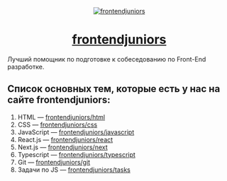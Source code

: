 <div align="center">
  <a href="https://frontendjuniors.netlify.app/" target="_blank">
    <img src="https://frontendjuniors.netlify.app/images/fj.png" alt="frontendjuniors" />
  </a>
</div>

<div align="center">
  <h1>   <a href="https://frontendjuniors.netlify.app/" >frontendjuniors </a> </h1>
</div>

<p> Лучший помощник по подготовке к собеседованию по Front-End разработке. </p>

## Список основных тем, которые есть у нас на сайте frontendjuniors: 

<ol>
  <li> HTML — <a href="https://frontendjuniors.netlify.app/html" target="_blank"> frontendjuniors/html </a> </li>
  <li> CSS —  <a href="https://frontendjuniors.netlify.app/css" target="_blank"> frontendjuniors/css </a> </li>
  <li> JavaScript — <a href="https://frontendjuniors.netlify.app/javascript" target="_blank"> frontendjuniors/javascript </a> </li>
  <li> React.js —  <a href="https://frontendjuniors.netlify.app/react" target="_blank"> frontendjuniors/react </a> </li>
  <li> Next.js — <a href="https://frontendjuniors.netlify.app/next" target="_blank"> frontendjuniors/next </a> </li>
  <li> Typescript — <a href="https://frontendjuniors.netlify.app/typescript" target="_blank"> frontendjuniors/typescript </a> </li>
  <li> Git — <a href="https://frontendjuniors.netlify.app/git" target="_blank"> frontendjuniors/git </a> </li>
  <li> Задачи по JS — <a href="https://frontendjuniors.netlify.app/tasks" target="_blank"> frontendjuniors/tasks </a> </li>
</ol>

<br />


